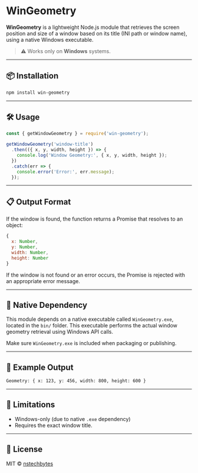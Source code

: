 # WinGeometry

**WinGeometry** is a lightweight Node.js module that retrieves the screen position and size of a window based on its title (INI path or window name), using a native Windows executable.

> ⚠️ Works only on **Windows** systems.

---

## 📦 Installation

```bash
npm install win-geometry
````

---

## 🛠️ Usage

```js
const { getWindowGeometry } = require('win-geometry');

getWindowGeometry('window-title')
  .then(({ x, y, width, height }) => {
    console.log('Window Geometry:', { x, y, width, height });
  })
  .catch(err => {
    console.error('Error:', err.message);
  });
```

---

## 📋 Output Format

If the window is found, the function returns a Promise that resolves to an object:

```js
{
  x: Number,
  y: Number,
  width: Number,
  height: Number
}
```

If the window is not found or an error occurs, the Promise is rejected with an appropriate error message.

---

## 🧱 Native Dependency

This module depends on a native executable called `WinGeometry.exe`, located in the `bin/` folder. This executable performs the actual window geometry retrieval using Windows API calls.

Make sure `WinGeometry.exe` is included when packaging or publishing.

---

## 🧪 Example Output

```bash
Geometry: { x: 123, y: 456, width: 800, height: 600 }
```

---

## 🚫 Limitations

* Windows-only (due to native `.exe` dependency)
* Requires the exact window title.

---

## 📃 License

MIT © [nstechbytes](https://github.com/NSTechBytes)

